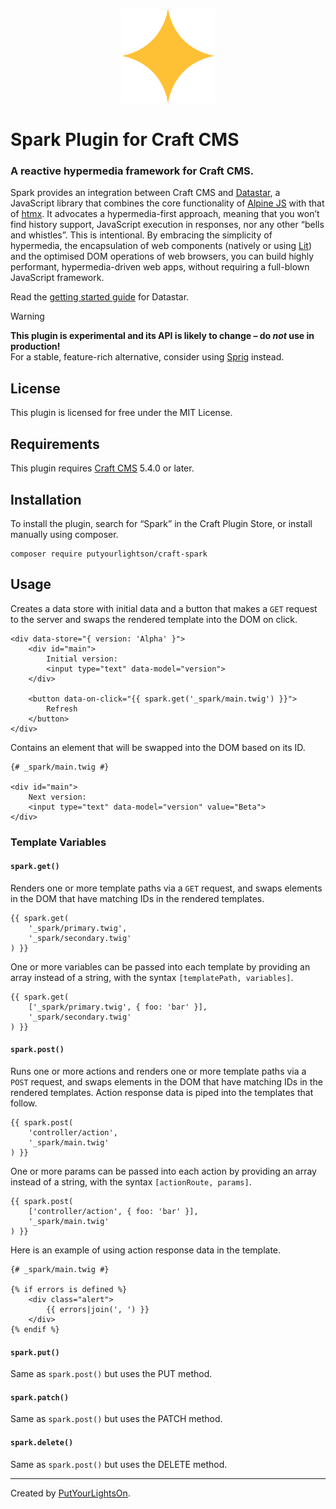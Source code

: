 <p align="center"><img width="150" src="https://raw.githubusercontent.com/putyourlightson/craft-spark/refs/heads/develop/src/icon.svg?token=GHSAT0AAAAAABUEIQTWQHGWPSK4IG7LEOUWZYMBAMQ"></p>

# Spark Plugin for Craft CMS

### A reactive hypermedia framework for Craft CMS.

Spark provides an integration between Craft CMS and [Datastar](https://data-star.dev), a JavaScript library that combines the core functionality of [Alpine JS](https://alpinejs.dev/) with that of [htmx](https://htmx.org/). It advocates a hypermedia-first approach, meaning that you won’t find history support, JavaScript execution in responses, nor any other “bells and whistles”. This is intentional. By embracing the simplicity of hypermedia, the encapsulation of web components (natively or using [Lit](https://lit.dev/)) and the optimised DOM operations of web browsers, you can build highly performant, hypermedia-driven web apps, without requiring a full-blown JavaScript framework.

Read the [getting started guide](https://data-star.dev/guide/getting_started) for Datastar.

> [!WARNING]  
> **This plugin is experimental and its API is likely to change – do _not_ use in production!**  
> For a stable, feature-rich alternative, consider using [Sprig](https://putyourlightson.com/sprig) instead.

## License

This plugin is licensed for free under the MIT License.

## Requirements

This plugin requires [Craft CMS](https://craftcms.com/) 5.4.0 or later.

## Installation

To install the plugin, search for “Spark” in the Craft Plugin Store, or install manually using composer.

```shell
composer require putyourlightson/craft-spark
```

## Usage

Creates a data store with initial data and a button that makes a `GET` request to the server and swaps the rendered template into the DOM on click.

```twig
<div data-store="{ version: 'Alpha' }">
    <div id="main">
        Initial version:
        <input type="text" data-model="version">
    </div>

    <button data-on-click="{{ spark.get('_spark/main.twig') }}">
        Refresh
    </button>
</div>
```

Contains an element that will be swapped into the DOM based on its ID.

```twig
{# _spark/main.twig #}

<div id="main">
    Next version:
    <input type="text" data-model="version" value="Beta">
</div>
```

### Template Variables

#### `spark.get()`

Renders one or more template paths via a `GET` request, and swaps elements in the DOM that have matching IDs in the rendered templates.

```twig
{{ spark.get(
    '_spark/primary.twig', 
    '_spark/secondary.twig'
) }}
```

One or more variables can be passed into each template by providing an array instead of a string, with the syntax `[templatePath, variables]`.

```twig
{{ spark.get(
    ['_spark/primary.twig', { foo: 'bar' }], 
    '_spark/secondary.twig'
) }}

```

#### `spark.post()`

Runs one or more actions and renders one or more template paths via a `POST` request, and swaps elements in the DOM that have matching IDs in the rendered templates. Action response data is piped into the templates that follow.

```twig
{{ spark.post(
    'controller/action', 
    '_spark/main.twig'
) }}
```

One or more params can be passed into each action by providing an array instead of a string, with the syntax `[actionRoute, params]`.

```twig
{{ spark.post(
    ['controller/action', { foo: 'bar' }], 
    '_spark/main.twig'
) }}
```

Here is an example of using action response data in the template.

```twig
{# _spark/main.twig #}

{% if errors is defined %}
    <div class="alert">
        {{ errors|join(', ') }}
    </div>
{% endif %}
```

#### `spark.put()`

Same as `spark.post()` but uses the PUT method.

#### `spark.patch()`

Same as `spark.post()` but uses the PATCH method.

#### `spark.delete()`

Same as `spark.post()` but uses the DELETE method.

---

Created by [PutYourLightsOn](https://putyourlightson.com/).
